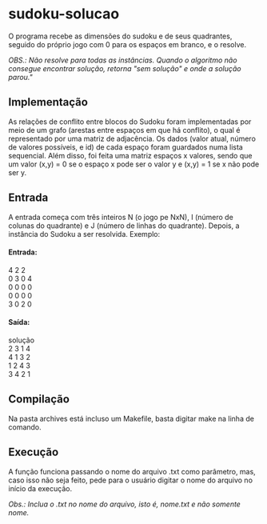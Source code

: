 # sudoku-solucao
  O programa recebe as dimensões do sudoku e de seus quadrantes, seguido do próprio jogo com 0 para os espaços em branco, e o resolve.
          
  *OBS.: Não resolve para todas as instâncias. Quando o algoritmo não consegue encontrar solução, retorna "sem solução" e onde a solução parou."*
  
## Implementação
  As relações de conflito entre blocos do Sudoku foram implementadas por meio de um grafo (arestas entre espaços em que há conflito), o qual é representado por uma matriz de adjacência. Os dados (valor atual, número de valores possíveis, e id) de cada espaço foram guardados numa lista sequencial. Além disso, foi feita uma matriz espaços x valores, sendo que um valor (x,y) = 0 se o espaço x pode ser o valor y e (x,y) = 1 se x não pode ser y.
  
## Entrada
  A entrada começa com três inteiros N (o jogo pe NxN), I (número de colunas do quadrante) e J (número de linhas do quadrante). Depois, a instância do Sudoku a ser resolvida. Exemplo:
  
#### Entrada:
4 2 2             
0 3 0 4         
0 0 0 0         
0 0 0 0         
3 0 2 0         

#### Saída:
solução         
2 3 1 4         
4 1 3 2         
1 2 4 3         
3 4 2 1         

## Compilação
Na pasta archives está incluso um Makefile, basta digitar make na linha de comando.

## Execução
A função funciona passando o nome do arquivo .txt como parâmetro, mas, caso isso não seja feito, pede para o usuário digitar o nome do arquivo no início da execução.

*Obs.: Inclua o .txt no nome do arquivo, isto é, nome.txt e não somente nome.*
